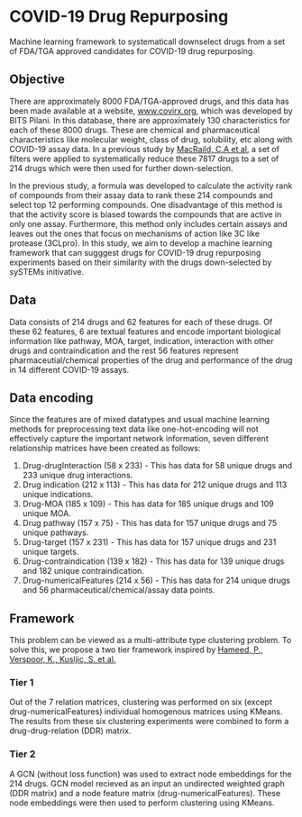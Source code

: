 # COVID-19 Drug Repurposing 

Machine learning framework to systematicall downselect drugs from a set of FDA/TGA approved candidates for COVID-19 drug repurposing. 

## Objective 

There are approximately 8000 FDA/TGA-approved drugs, and this data has been made available at a website,  www.covirx.org, which was developed by BITS Pilani. In this database, there are approximately 130 characteristics for each of these 8000 drugs. These are chemical and pharmaceutical characteristics like molecular weight, class of drug, solubility, etc along with COVID-19 assay data. In a previous study by [MacRaild, C.A et al](https://www.preprints.org/manuscript/202209.0310/v1), a set of filters were applied to systematically reduce these 7817 drugs to a set of 214 drugs which were then used for further down-selection. 

In the previous study, a formula was developed to calculate the activity rank of compounds from their assay data to rank these 214 compounds and select top 12 performing compounds. One disadvantage of this method is that the activity score is biased towards the compounds that are active in only one assay. Furthermore, this method only includes certain assays and leaves out the ones that focus on mechanisms of action like 3C like protease (3CLpro). In this study, we aim to develop a machine learning framework that can sugggest drugs for COVID-19 drug repurposing experiments based on their similarity with the drugs down-selected by sySTEMs initivative.  

## Data

Data consists of 214 drugs and 62 features for each of these drugs. Of these 62 features, 6 are textual features and encode important biological information like pathway, MOA, target, indication, interaction with other drugs and contraindication and the rest 56 features represent pharmaceutial/chemical properties of the drug and performance of the drug in 14 different COVID-19 assays. 

## Data encoding 

Since the features are of mixed datatypes and usual machine learning methods for preprocessing text data like one-hot-encoding will not effectively capture the important network information, seven different relationship matrices have been created as follows: 
1. Drug-drugInteraction (58 x 233) - This has data for 58 unique drugs and 233 unique drug interactions. 
2. Drug indication (212 x 113) - This has data for 212 unique drugs and 113 unique indications.
3. Drug-MOA (185 x 109) - This has data for 185 unique drugs and 109 unique MOA.
4. Drug pathway (157 x 75) - This has data for 157 unique drugs and 75 unique pathways.
5. Drug-target (157 x 231) - This has data for 157 unique drugs and 231 unique targets.
6. Drug-contraindication (139 x 182) - This has data for 139 unique drugs and 182 unique contraindication.
7. Drug-numericalFeatures (214 x 56) - This has data for 214 unique drugs and 56 pharmaceutical/chemical/assay data points.

## Framework 

This problem can be viewed as a multi-attribute type clustering problem. To solve this, we propose a two tier framework inspired by [Hameed, P., Verspoor, K., Kusljic, S. et al.](https://bmcbioinformatics.biomedcentral.com/articles/10.1186/s12859-018-2123-4)

### Tier 1 

Out of the 7 relation matrices, clustering was performed on six (except drug-numericalFeatures) individual homogenous matrices using KMeans. The results from these six clustering experiments were combined to form a drug-drug-relation (DDR) matrix. 

### Tier 2

A GCN (without loss function) was used to extract node embeddings for the 214 drugs. GCN model recieved as an input an undirected weighted graph (DDR matrix) and a node feature matrix (drug-numericalFeatures). These node embeddings were then used to perform clustering using KMeans. 
